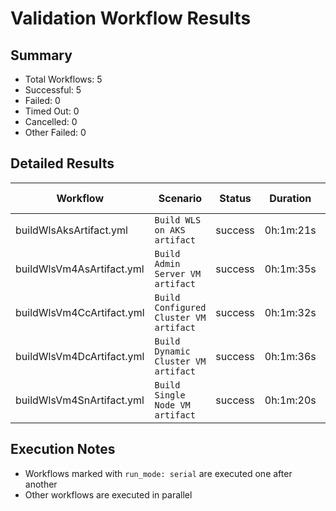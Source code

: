 # Validation Workflow Results

## Summary
- Total Workflows: 5
- Successful: 5
- Failed: 0
- Timed Out: 0
- Cancelled: 0
- Other Failed: 0

## Detailed Results

| Workflow | Scenario | Status | Duration | Run URL |
|----------|----------|---------|-----------|----------|
| buildWlsAksArtifact.yml | `Build WLS on AKS artifact` | success | 0h:1m:21s | [View Run](https://github.com/azure-javaee/weblogic-azure/actions/runs/17087373095) |
| buildWlsVm4AsArtifact.yml | `Build Admin Server VM artifact` | success | 0h:1m:35s | [View Run](https://github.com/azure-javaee/weblogic-azure/actions/runs/17087374412) |
| buildWlsVm4CcArtifact.yml | `Build Configured Cluster VM artifact` | success | 0h:1m:32s | [View Run](https://github.com/azure-javaee/weblogic-azure/actions/runs/17087375786) |
| buildWlsVm4DcArtifact.yml | `Build Dynamic Cluster VM artifact` | success | 0h:1m:36s | [View Run](https://github.com/azure-javaee/weblogic-azure/actions/runs/17087377211) |
| buildWlsVm4SnArtifact.yml | `Build Single Node VM artifact` | success | 0h:1m:20s | [View Run](https://github.com/azure-javaee/weblogic-azure/actions/runs/17087378551) |


## Execution Notes
- Workflows marked with `run_mode: serial` are executed one after another
- Other workflows are executed in parallel
